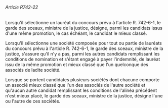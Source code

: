 ###### Article R742-22

Lorsqu'il sélectionne un lauréat du concours prévu à l'article R. 742-6-1, le garde des sceaux, ministre de la justice, désigne, parmi les candidats issus d'une même promotion, le cas échéant, le candidat le mieux classé.

Lorsqu'il sélectionne une société composée pour tout ou partie de lauréats du concours prévu à l'article R. 742-6-1, le garde des sceaux, ministre de la justice, s'assure qu'il n'y a pas, parmi les autres candidats remplissant les conditions de nomination et s'étant engagé à payer l'indemnité, de lauréat issu de la même promotion et mieux classé que l'un quelconque des associés de ladite société.

Lorsque se portent candidates plusieurs sociétés dont chacune comporte un associé mieux classé que l'un des associés de l'autre société et qu'aucun autre candidat remplissant les conditions de l'alinéa précédent n'est mieux placé, le garde des sceaux, ministre de la justice, désigne l'une ou l'autre de ces sociétés.

